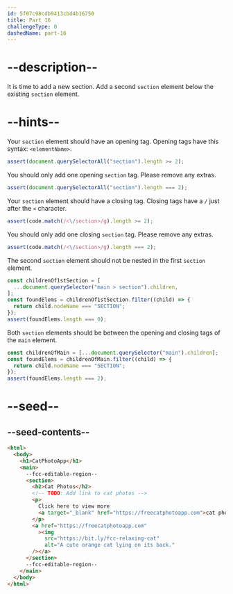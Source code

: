 ```yaml
---
id: 5f07c98cdb9413cbd4b16750
title: Part 16
challengeType: 0
dashedName: part-16
---
```


# --description--

It is time to add a new section. Add a second `section` element below the existing `section` element.

# --hints--

Your `section` element should have an opening tag. Opening tags have this syntax: `<elementName>`.

```js
assert(document.querySelectorAll("section").length >= 2);
```

You should only add one opening `section` tag. Please remove any extras.

```js
assert(document.querySelectorAll("section").length === 2);
```

Your `section` element should have a closing tag. Closing tags have a `/` just after the `<` character.

```js
assert(code.match(/<\/section>/g).length >= 2);
```

You should only add one closing `section` tag. Please remove any extras.

```js
assert(code.match(/<\/section>/g).length === 2);
```

The second `section` element should not be nested in the first `section` element.

```js
const childrenOf1stSection = [
  ...document.querySelector("main > section").children,
];
const foundElems = childrenOf1stSection.filter((child) => {
  return child.nodeName === "SECTION";
});
assert(foundElems.length === 0);
```

Both `section` elements should be between the opening and closing tags of the `main` element.

```js
const childrenOfMain = [...document.querySelector("main").children];
const foundElems = childrenOfMain.filter((child) => {
  return child.nodeName === "SECTION";
});
assert(foundElems.length === 2);
```

# --seed--

## --seed-contents--

```html
<html>
  <body>
    <h1>CatPhotoApp</h1>
    <main>
      --fcc-editable-region--
      <section>
        <h2>Cat Photos</h2>
        <!-- TODO: Add link to cat photos -->
        <p>
          Click here to view more
          <a target="_blank" href="https://freecatphotoapp.com">cat photos</a>.
        </p>
        <a href="https://freecatphotoapp.com"
          ><img
            src="https://bit.ly/fcc-relaxing-cat"
            alt="A cute orange cat lying on its back."
        /></a>
      </section>
      --fcc-editable-region--
    </main>
  </body>
</html>
```
